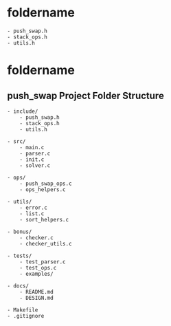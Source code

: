 # foldername <include>
    - push_swap.h
    - stack_ops.h
    - utils.h
# foldername <src>

## push_swap Project Folder Structure

    - include/
        - push_swap.h
        - stack_ops.h
        - utils.h

    - src/
        - main.c
        - parser.c
        - init.c
        - solver.c

    - ops/
        - push_swap_ops.c
        - ops_helpers.c

    - utils/
        - error.c
        - list.c
        - sort_helpers.c

    - bonus/
        - checker.c
        - checker_utils.c

    - tests/
        - test_parser.c
        - test_ops.c
        - examples/

    - docs/
        - README.md
        - DESIGN.md

    - Makefile
    - .gitignore
